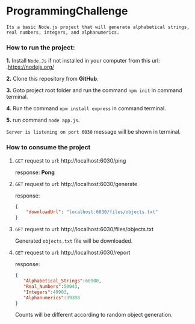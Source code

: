 # ProgrammingChallenge
```Its a basic Node.js project that will generate alphabetical strings, real numbers, integers, and alphanumerics.```

### How to run the project:

**1.** Install `Node.Js` if not installed in your computer from this url: .https://nodejs.org/

**2.** Clone this repository from **GitHub**.

**3.** Goto project root folder and run the command `npm init` in command terminal.

**4.** Run the command `npm install express` in command terminal.

**5.** run command `node app.js`.

```Server is listening on port 6030``` message will be shown in terminal.

### How to consume the project

1. `GET` request to url: http://localhost:6030/ping

    response: **Pong**

2. `GET` request to url: http://localhost:6030/generate

    response:
    
     ```json
     {
         "downloadUrl": "localhost:6030/files/objects.txt"
     }
     ```
3. `GET` request to url: http://localhost:6030/files/objects.txt

    Generated `objects.txt` file will be downloaded.

4. `GET` request to  url: http://localhost:6030/report

    response:
    
     ```json
    {
        "Alphabetical_Strings":60900,
        "Real_Numbers":50043,
        "Integers":49903,
        "Alphanumerics":39308
    }
    ```
    Counts will be different according to random object generation.



